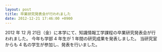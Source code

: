 ```yaml
---
layout: post
title: 卒業研究発表会が行われました
date: 2012-12-21 17:46:00 +0900
---
```


2012 年 12 月 21日（金）に本学にて、知識情報工学課程の卒業研究発表会が行われました。
今年も学部 4 年生が 1 年間の研究成果を発表しました。
当研究室からも 4 名の学生が参加し、発表を行いました。